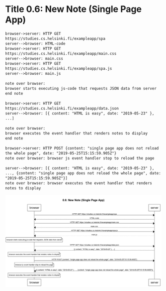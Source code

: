 <h1> Title 0.6: New Note (Single Page App) </h1>

    browser->server: HTTP GET https://studies.cs.helsinki.fi/exampleapp/spa
    server-->browser: HTML-code
    browser->server: HTTP GET https://studies.cs.helsinki.fi/exampleapp/main.css
    server-->browser: main.css
    browser->server: HTTP GET https://studies.cs.helsinki.fi/exampleapp/spa.js
    server-->browser: main.js
    
    note over browser:
    browser starts executing js-code that requests JSON data from server 
    end note
    
    browser->server: HTTP GET https://studies.cs.helsinki.fi/exampleapp/data.json
    server-->browser: [{ content: "HTML is easy", date: "2019-05-23" }, ...]
    
    note over browser:
    browser executes the event handler that renders notes to display
    end note
    
    browser->server: HTTP POST {content: "single page app does not reload the whole page", date: "2019-05-25T15:15:59.905Z"}
    note over browser: browser js event handler stop to reload the page
    
    server-->browser: [{ content: "HTML is easy", date: "2019-05-23" }, ..., {content: "single page app does not reload the whole page", date: "2019-05-25T15:15:59.905Z"}]
    note over browser: browser executes the event handler that renders notes to display

![0.6](0.6.PNG)